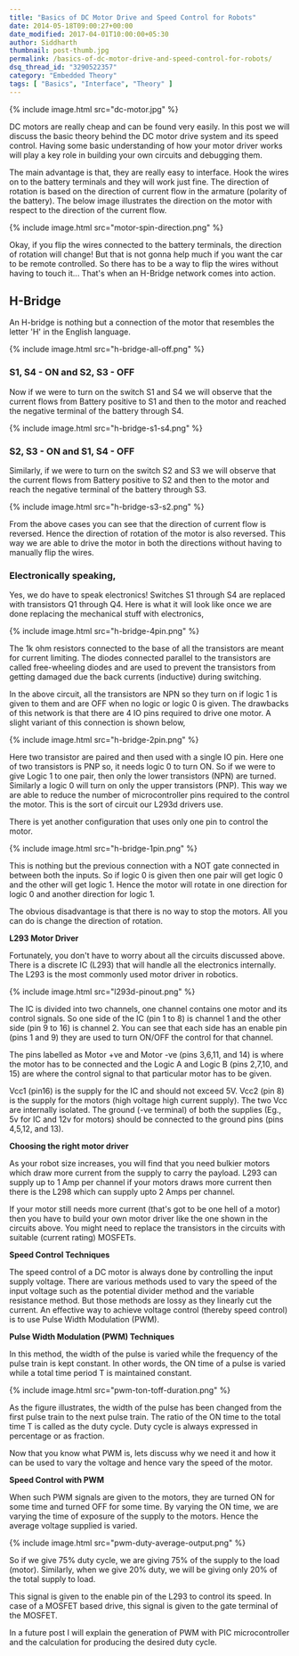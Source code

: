 ```yaml
---
title: "Basics of DC Motor Drive and Speed Control for Robots"
date: 2014-05-18T09:00:27+00:00
date_modified: 2017-04-01T10:00:00+05:30
author: Siddharth
thumbnail: post-thumb.jpg
permalink: /basics-of-dc-motor-drive-and-speed-control-for-robots/
dsq_thread_id: "3290522357"
category: "Embedded Theory"
tags: [ "Basics", "Interface", "Theory" ]
---
```


{% include image.html src="dc-motor.jpg" %}

DC motors are really cheap and can be found very easily. In this post we will discuss the basic theory behind the DC motor drive system and its speed control. Having some basic understanding of how your motor driver works will play a key role in building your own circuits and debugging them.

The main advantage is that, they are really easy to interface. Hook the wires on to the battery terminals and they will work just fine. The direction of rotation is based on the direction of current flow in the armature (polarity of the battery). The below image illustrates the direction on the motor with respect to the direction of the current flow.

{% include image.html src="motor-spin-direction.png" %}

Okay, if you flip the wires connected to the battery terminals, the direction of rotation will change! But that is not gonna help much if you want the car to be remote controlled. So there has to be a way to flip the wires without having to touch it... That's when an H-Bridge network comes into action.

## H-Bridge

An H-bridge is nothing but a connection of the motor that resembles the letter 'H' in the English language.

{% include image.html src="h-bridge-all-off.png" %}

### S1, S4 - ON and S2, S3 - OFF

Now if we were to turn on the switch S1 and S4 we will observe that the current flows from Battery positive to S1 and then to the motor and reached the negative terminal of the battery through S4.

{% include image.html src="h-bridge-s1-s4.png" %}

### S2, S3 - ON and S1, S4 - OFF

Similarly, if we were to turn on the switch S2 and S3 we will observe that the current flows from Battery positive to S2 and then to the motor and reach the negative terminal of the battery through S3.

{% include image.html src="h-bridge-s3-s2.png" %}

From the above cases you can see that the direction of current flow is reversed. Hence the direction of rotation of the motor is also reversed. This way we are able to drive the motor in both the directions without having to manually flip the wires.

### Electronically speaking,

Yes, we do have to speak electronics! Switches S1 through S4 are replaced with transistors Q1 through Q4. Here is what it will look like once we are done replacing the mechanical stuff with electronics,

{% include image.html src="h-bridge-4pin.png" %}

The 1k ohm resistors connected to the base of all the transistors are meant for current limiting. The diodes connected parallel to the transistors are called free-wheeling diodes and are used to prevent the transistors from getting damaged due the back currents (inductive) during switching.

In the above circuit, all the transistors are NPN so they turn on if logic 1 is given to them and are OFF when no logic or logic 0 is given. The drawbacks of this network is that there are 4 IO pins required to drive one motor. A slight variant of this connection is shown below,

{% include image.html src="h-bridge-2pin.png" %}

Here two transistor are paired and then used with a single IO pin. Here one of two transistors is PNP so, it needs logic 0 to turn ON. So if we were to give Logic 1 to one pair, then only the lower transistors (NPN) are turned. Similarly a logic 0 will turn on only the upper transistors (PNP). This way we are able to reduce the number of microcontroller pins required to the control the motor. This is the sort of circuit our L293d drivers use.

There is yet another configuration that uses only one pin to control the motor.

{% include image.html src="h-bridge-1pin.png" %}

This is nothing but the previous connection with a NOT gate connected in between both the inputs. So if logic 0 is given then one pair will get logic 0 and the other will get logic 1. Hence the motor will rotate in one direction for logic 0 and another direction for logic 1.

The obvious disadvantage is that there is no way to stop the motors. All you can do is change the direction of rotation.

**L293 Motor Driver**

Fortunately, you don't have to worry about all the circuits discussed above. There is a discrete IC (L293) that will handle all the electronics internally. The L293 is the most commonly used motor driver in robotics.

{% include image.html src="l293d-pinout.png" %}

The IC is divided into two channels, one channel contains one motor and its control signals. So one side of the IC (pin 1 to 8) is channel 1 and the other side (pin 9 to 16) is channel 2. You can see that each side has an enable pin (pins 1 and 9) they are used to turn ON/OFF the control for that channel.

The pins labelled as Motor +ve and Motor -ve (pins 3,6,11, and 14) is where the motor has to be connected and the Logic A and Logic B (pins 2,7,10, and 15) are where the control signal to that particular motor has to be given.

Vcc1 (pin16) is the supply for the IC and should not exceed 5V. Vcc2 (pin 8) is the supply for the motors (high voltage high current supply). The two Vcc are internally isolated. The ground (-ve terminal) of both the supplies (Eg., 5v for IC and 12v for motors) should be connected to the ground pins (pins 4,5,12, and 13).

**Choosing the right motor driver**

As your robot size increases, you will find that you need bulkier motors which draw more current from the supply to carry the payload. L293 can supply up to 1 Amp per channel if your motors draws more current then there is the L298 which can supply upto 2 Amps per channel.

If your motor still needs more current (that's got to be one hell of a motor) then you have to build your own motor driver like the one shown in the circuits above. You might need to replace the transistors in the circuits with suitable (current rating) MOSFETs.

**Speed Control Techniques**

The speed control of a DC motor is always done by controlling the input supply voltage. There are various methods used to vary the speed of the input voltage such as the potential divider method and the variable resistance method. But those methods are lossy as they linearly cut the current. An effective way to achieve voltage control (thereby speed control) is to use Pulse Width Modulation (PWM).

**Pulse Width Modulation (PWM) Techniques**

In this method, the width of the pulse is varied while the frequency of the pulse train is kept constant. In other words, the ON time of a pulse is varied while a total time period T is maintained constant.

{% include image.html src="pwm-ton-toff-duration.png" %}

As the figure illustrates, the width of the pulse has been changed from the first pulse train to the next pulse train. The ratio of the ON time to the total time T is called as the duty cycle. Duty cycle is always expressed in percentage or as fraction.

Now that you know what PWM is, lets discuss why we need it and how it can be used to vary the voltage and hence vary the speed of the motor.

**Speed Control with PWM**

When such PWM signals are given to the motors, they are turned ON for some time and turned OFF for some time. By varying the ON time, we are varying the time of exposure of the supply to the motors. Hence the average voltage supplied is varied.

{% include image.html src="pwm-duty-average-output.png" %}

So if we give 75% duty cycle, we are giving 75% of the supply to the load (motor). Similarly, when we give 20% duty, we will be giving only 20% of the total supply to load.

This signal is given to the enable pin of the L293 to control its speed. In case of a MOSFET based drive, this signal is given to the gate terminal of the MOSFET.

In a future post I will explain the generation of PWM with PIC microcontroller and the calculation for producing the desired duty cycle.
